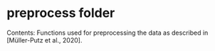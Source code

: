 # preprocess folder
Contents: Functions used for preprocessing the data as described in [Müller-Putz et al., 2020].
